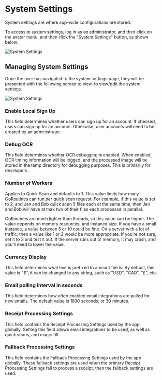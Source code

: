# System Settings

System settings are where app-wide configurations are stored.

To access to system settings, log in as an administrator, and then click on the avatar menu, and then click the
"System Settings" button, as shown below.

![System Settings](/img/system-settings/system-settings-arrow.png)

## Managing System Settings

Once the user has navigated to the system settings page, they will be presented with the following screen to view,
to view/edit the system settings.

![System Settings](/img/system-settings/system-settings-form.png)

### Enable Local Sign Up

This field determines whether users can sign up for an account. If checked, users can sign up for an account. Otherwise,
user accounts will need to be created by an administrator.

### Debug OCR

This field determines whether OCR debugging is enabled. When enabled, OCR timing information will be logged, and the
processed image will be stored in the temp directory for debugging purposes. This is primarily for developers.

### Number of Workers

Applies to Quick Scan and defaults to 1. This value limits how many GoRoutines can run *per*
quick scan request.
For example, if this
value is set to 2, and Jen and Bob quick scan 5 files each at the same time, then Jen and Bob will have at max two of
their
files each processed in parallel.

GoRoutines are much lighter than threads, so this value can be higher. The value
depends on memory resources, and instance size. If you have a small instance, a value between 5 or 10 could be fine.
On a server with a lot of traffic, then a value like 1 or 2 would be more appropriate. If you're not sure, set it to 3
and test it out. If the server runs out of memory, it may crash, and you'll need to lower the value.

### Currency Display

This field determines what text is prefixed to amount fields. By default, this value is "$", it can be changed to any
string, such as "USD", "CAD", "£", etc.

### Email polling interval in seconds

This field determines how often enabled email integrations are polled for new emails. The default value is 1800 seconds,
or
30 minutes.

### Receipt Processing Settings

This field contains the Receipt Processing Settings used by the app globally. Setting this field allows email
integrations to be used, as well as quick scans, and magic fill.

### Fallback Processing Settings

This field contains the Fallback Processing Settings used by the app globally. These fallback settings are used when the
primary Receipt Processing Settings fail to process a receipt, then the fallback settings are used.
